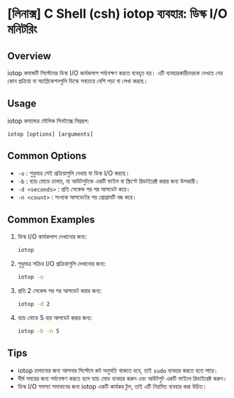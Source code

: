 # [লিনাক্স] C Shell (csh) iotop ব্যবহার: ডিস্ক I/O মনিটরিং

## Overview
iotop কমান্ডটি সিস্টেমের ডিস্ক I/O কার্যকলাপ পর্যবেক্ষণ করতে ব্যবহৃত হয়। এটি ব্যবহারকারীদেরকে দেখতে দেয় কোন প্রক্রিয়া বা অ্যাপ্লিকেশনগুলি ডিস্কে সবচেয়ে বেশি পড়া বা লেখা করছে।

## Usage
iotop কমান্ডের মৌলিক সিনট্যাক্স নিম্নরূপ:

```
iotop [options] [arguments]
```

## Common Options
- `-o` : শুধুমাত্র সেই প্রক্রিয়াগুলি দেখায় যা ডিস্ক I/O করছে।
- `-b` : ব্যাচ মোডে চালায়, যা আউটপুটকে একটি ফাইল বা স্ক্রিপ্টে রিডাইরেক্ট করার জন্য উপকারী।
- `-d <seconds>` : প্রতি <seconds> সেকেন্ড পর পর আপডেট করে।
- `-n <count>` : <count> সংখ্যক আপডেটের পর প্রোগ্রামটি বন্ধ করে।

## Common Examples
1. ডিস্ক I/O কার্যকলাপ দেখানোর জন্য:
   ```bash
   iotop
   ```

2. শুধুমাত্র সক্রিয় I/O প্রক্রিয়াগুলি দেখানোর জন্য:
   ```bash
   iotop -o
   ```

3. প্রতি 2 সেকেন্ড পর পর আপডেট করার জন্য:
   ```bash
   iotop -d 2
   ```

4. ব্যাচ মোডে 5 বার আপডেট করার জন্য:
   ```bash
   iotop -b -n 5
   ```

## Tips
- iotop চালানোর জন্য আপনার সিস্টেমে রুট অনুমতি থাকতে হবে, তাই `sudo` ব্যবহার করতে হতে পারে।
- দীর্ঘ সময়ের জন্য পর্যবেক্ষণ করতে হলে ব্যাচ মোড ব্যবহার করুন এবং আউটপুট একটি ফাইলে রিডাইরেক্ট করুন।
- ডিস্ক I/O সমস্যা সমাধানের জন্য iotop একটি কার্যকর টুল, তাই এটি নিয়মিত ব্যবহার করা উচিত।